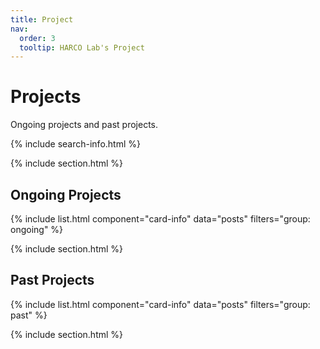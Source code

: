 ```yaml
---
title: Project
nav:
  order: 3
  tooltip: HARCO Lab's Project
---
```


# <i class="fas fa-laptop-code"></i> **Projects**

Ongoing projects and past projects.

{% include search-info.html %}

{% include section.html %}

## Ongoing Projects
{% include list.html 
component="card-info" 
data="posts" 
filters="group: ongoing" %}

{% include section.html %}

## Past Projects
{% include list.html 
component="card-info" 
data="posts" 
filters="group: past" %}

{% include section.html %}



<!-- 
## Hyundai Mobis Mobile Manipulator Whole Body Control
### 22.08 ~ 24.04
{% capture text %}
The project aims to develop Whole-body control using Redundant Degree of Freedom in mobile manipulators so that workers can perform tasks reliably.  
The contents that our lab is developing are as follows.  
-Control method for mitigating impact when contact with the environment occurs.  
-Develop a dynamic decision algorithm in which the order of tasks is determined by priority.  
-An algorithm in which the behavior of a robot is determined by human work will or environmental changes.  
{% endcapture %}
{%
  include feature.html
  image="images/mobile_Manipulator_Temp.png"
  text=text
%}
Supported by 
{:.center}
{%
  include feature.html
  image="images/mobis_support.png"
%}

{% include section.html %}



## Safety Guidelines Algorithm for Mobile Cooperative Robots 
### 22.07 ~ 22.09
{% capture text %}
Based on the development of the Whole-body control algorithm of mobile cooperative robot (mobile manipulator), this project is designed to increase the utilization of robots and improve the efficiency of operation in the workplace.
{% endcapture %}
{%
  include feature.html
  image="images/dgist_image.png"
  text=text
%}
Supported by 
{:.center}
{%
  include feature.html
  image="images/support3.png"
%}

{% include section.html %}



## Voucher Project 
### 22.04 ~ 23.12  
{% capture text %}
Purpose of Our Projects, introduction
{% endcapture %}
{%
  include feature.html
  image="images/voucher_temp.png"
  text=text
%}
Supported by  
{:.center}
{%
  include feature.html
  image="images/project1_support.png"
%}

{% include section.html %}



## HRI Technology Considering Ergonomic Prediction Behavior 
### 22.03 ~ 27.02  
{% capture text %}
This project aims to develop ergonomic human-robot collaboration technology that can predict workers' ergonomic conditions in short, medium and long term in a dynamic human-robot-environment in real time and improve risk factors through collaboration with robots.
{% endcapture %}
{%
  include feature.html
  image="images/sinjin.png"
  text=text
%}
Supported by  
{:.center}
{%
  include feature.html
  image="images/sinjin_support.png"
%}

{% include section.html %} -->



























<!-- {%
  include gallery.html
  style="square"

  image1="images/hexar.png"
  tooltip1="Hexar Humancare"

  image2="images/harc.png"
  tooltip2="harcolab"

  image3="images/kuka_innovation.png"
  tooltip3="After winning the KUKA INNOVATION AWARD 2018"
%} -->
  
